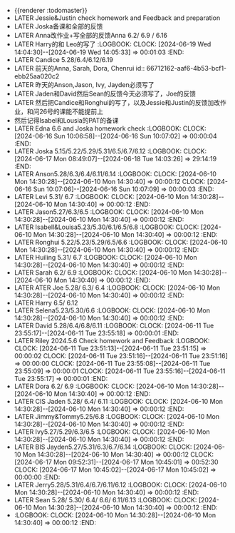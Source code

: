 - {{renderer :todomaster}}
- LATER Jessie&Justin check homework and Feedback and preparation
- LATER Joska备课和全部的反馈
- LATER Anna改作业+写全部的反馈Anna 6.2/ 6.9 / 6.16
- LATER Harry的和 Leo的写了
  :LOGBOOK:
  CLOCK: [2024-06-19 Wed 14:04:30]--[2024-06-19 Wed 14:05:33] =>  00:01:03
  :END:
- LATER Candice 5.28/6.4/6.12/6.19
- LATER 前天的Anna, Sarah, Dora, Chenrui
  id:: 66712162-aaf6-4b53-bcf1-ebb25aa020c2
- LATER 昨天的Anson,Jason, Ivy, Jayden必须写了
- LATER Jaden和David然后Sean的反馈今天必须写了，Joe的反馈
- LATER 然后把Candice和Ronghui的写了，以及Jessie和Justin的反馈加改作业，和问26号的课能不能提前上
- 然后记得Isabel和Lousia的PAT的备课
- LATER Edna 6.6 and Joska homework check
  :LOGBOOK:
  CLOCK: [2024-06-16 Sun 10:06:58]--[2024-06-16 Sun 10:07:02] =>  00:00:04
  :END:
- LATER Joska 5.15/5.22/5.29/5.31/6.5/6.7/6.12
  :LOGBOOK:
  CLOCK: [2024-06-17 Mon 08:49:07]--[2024-06-18 Tue 14:03:26] =>  29:14:19
  :END:
- LATER Anson5.28/6.3/6.4/6.11/6.14
  :LOGBOOK:
  CLOCK: [2024-06-10 Mon 14:30:28]--[2024-06-10 Mon 14:30:40] =>  00:00:12
  CLOCK: [2024-06-16 Sun 10:07:06]--[2024-06-16 Sun 10:07:09] =>  00:00:03
  :END:
- LATER Levi 5.31/ 6.7
  :LOGBOOK:
  CLOCK: [2024-06-10 Mon 14:30:28]--[2024-06-10 Mon 14:30:40] =>  00:00:12
  :END:
- LATER Jason5.27/6.3/6.5
  :LOGBOOK:
  CLOCK: [2024-06-10 Mon 14:30:28]--[2024-06-10 Mon 14:30:40] =>  00:00:12
  :END:
- LATER Isabell&Louisa5.23/5.30/6.1/6.5/6.8
  :LOGBOOK:
  CLOCK: [2024-06-10 Mon 14:30:28]--[2024-06-10 Mon 14:30:40] =>  00:00:12
  :END:
- LATER Ronghui 5.22/5.23/5.29/6.5/6.6
  :LOGBOOK:
  CLOCK: [2024-06-10 Mon 14:30:28]--[2024-06-10 Mon 14:30:40] =>  00:00:12
  :END:
- LATER Huiling 5.31/ 6.7
  :LOGBOOK:
  CLOCK: [2024-06-10 Mon 14:30:28]--[2024-06-10 Mon 14:30:40] =>  00:00:12
  :END:
- LATER Sarah 6.2/ 6.9
  :LOGBOOK:
  CLOCK: [2024-06-10 Mon 14:30:28]--[2024-06-10 Mon 14:30:40] =>  00:00:12
  :END:
- LATER ATER Joe 5.28/ 6.3/ 6.4
  :LOGBOOK:
  CLOCK: [2024-06-10 Mon 14:30:28]--[2024-06-10 Mon 14:30:40] =>  00:00:12
  :END:
- LATER Harry 6.5/ 6.12
- LATER Selena5.23/5.30/6.6
  :LOGBOOK:
  CLOCK: [2024-06-10 Mon 14:30:28]--[2024-06-10 Mon 14:30:40] =>  00:00:12
  :END:
- LATER David 5.28/6.4/6.8/6.11
  :LOGBOOK:
  CLOCK: [2024-06-11 Tue 23:55:17]--[2024-06-11 Tue 23:55:18] =>  00:00:01
  :END:
- LATER Riley 2024.5.6 Check homework and Feedback
  :LOGBOOK:
  CLOCK: [2024-06-11 Tue 23:51:13]--[2024-06-11 Tue 23:51:15] =>  00:00:02
  CLOCK: [2024-06-11 Tue 23:51:16]--[2024-06-11 Tue 23:51:16] =>  00:00:00
  CLOCK: [2024-06-11 Tue 23:55:08]--[2024-06-11 Tue 23:55:09] =>  00:00:01
  CLOCK: [2024-06-11 Tue 23:55:16]--[2024-06-11 Tue 23:55:17] =>  00:00:01
  :END:
- LATER Dora 6.2/ 6.9
  :LOGBOOK:
  CLOCK: [2024-06-10 Mon 14:30:28]--[2024-06-10 Mon 14:30:40] =>  00:00:12
  :END:
- LATER CIS Jaden 5.28/ 6.4/ 6.11
  :LOGBOOK:
  CLOCK: [2024-06-10 Mon 14:30:28]--[2024-06-10 Mon 14:30:40] =>  00:00:12
  :END:
- LATER Jimmy&Tommy5.25/6.8
  :LOGBOOK:
  CLOCK: [2024-06-10 Mon 14:30:28]--[2024-06-10 Mon 14:30:40] =>  00:00:12
  :END:
- LATER Ivy5.27/5.29/6.3/6.5
  :LOGBOOK:
  CLOCK: [2024-06-10 Mon 14:30:28]--[2024-06-10 Mon 14:30:40] =>  00:00:12
  :END:
- LATER BIS Jayden5.27/5.31/6.3/6.7/6.14
  :LOGBOOK:
  CLOCK: [2024-06-10 Mon 14:30:28]--[2024-06-10 Mon 14:30:40] =>  00:00:12
  CLOCK: [2024-06-17 Mon 09:52:31]--[2024-06-17 Mon 10:45:01] =>  00:52:30
  CLOCK: [2024-06-17 Mon 10:45:02]--[2024-06-17 Mon 10:45:02] =>  00:00:00
  :END:
- LATER Jerry5.28/5.31/6.4/6.7/6.11/6.12
  :LOGBOOK:
  CLOCK: [2024-06-10 Mon 14:30:28]--[2024-06-10 Mon 14:30:40] =>  00:00:12
  :END:
- LATER Sean 5.28/ 5.30/ 6.4/ 6.6/ 6.11/6.13
  :LOGBOOK:
  CLOCK: [2024-06-10 Mon 14:30:28]--[2024-06-10 Mon 14:30:40] =>  00:00:12
  :END:
- :LOGBOOK:
  CLOCK: [2024-06-10 Mon 14:30:28]--[2024-06-10 Mon 14:30:40] =>  00:00:12
  :END: